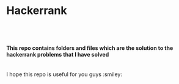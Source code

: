 # Hackerrank
<br/><br/>
#### This repo contains folders and files which are the solution to the hackerrank problems that I have solved
<br/>
I hope this repo is useful for you guys
:smiley:


